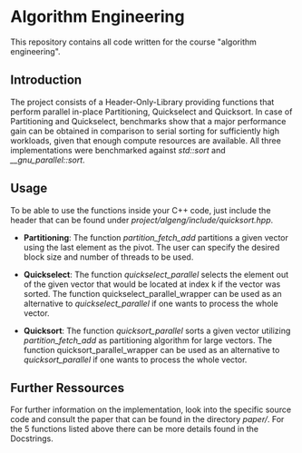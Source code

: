 # Algorithm Engineering

This repository contains all code written for the course "algorithm engineering".

## Introduction

The project consists of a Header-Only-Library providing functions that perform parallel in-place Partitioning, Quickselect and Quicksort. In case of Partitioning and Quickselect, benchmarks show that a major performance gain can be obtained in comparison to serial sorting for sufficiently high workloads, given that enough compute resources are available. All three implementations were benchmarked against *std::sort* and *__gnu_parallel::sort*.

## Usage

To be able to use the functions inside your C++ code, just include the header that can be found under *project/algeng/include/quicksort.hpp*.

- __Partitioning__: The function *partition_fetch_add* partitions a given vector using the last element as the pivot. The user can specify the desired block size and number of threads to be used.
  
- __Quickselect__: The function *quickselect_parallel* selects the element out of the given vector that would be located at index k if the vector was sorted. The function quickselect_parallel_wrapper can be used as an alternative to *quickselect_parallel* if one wants to process the whole vector.

- __Quicksort__: The function *quicksort_parallel* sorts a given vector utilizing *partition_fetch_add* as partitioning algorithm for large vectors. The function quicksort_parallel_wrapper can be used as an alternative to *quicksort_parallel* if one wants to process the whole vector.

## Further Ressources

For further information on the implementation, look into the specific source code and consult the paper that can be found in the directory *paper/*.
For the 5 functions listed above there can be more details found in the Docstrings.
